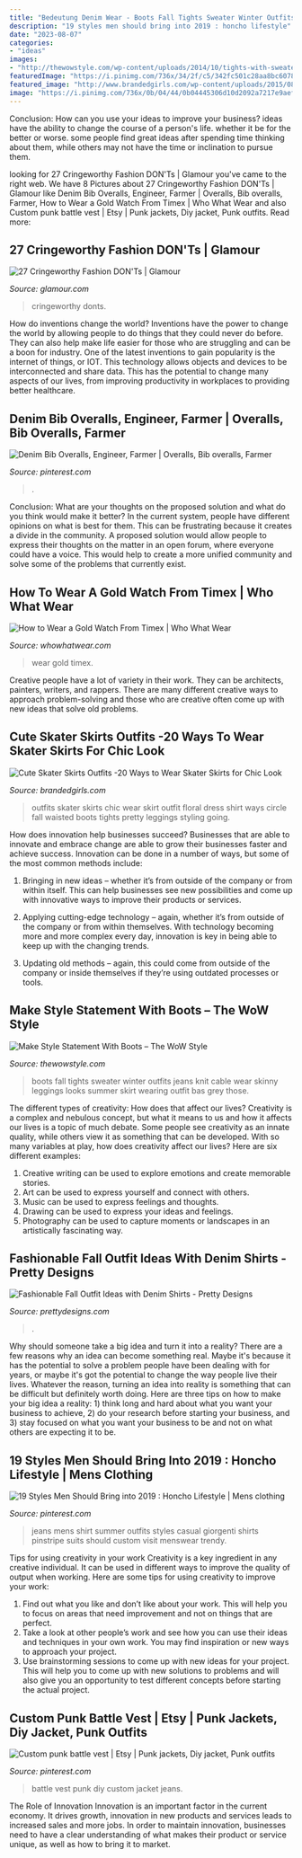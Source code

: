 ```yaml
---
title: "Bedeutung Denim Wear - Boots Fall Tights Sweater Winter Outfits Jeans Knit Cable Wear Skinny Leggings Looks Summer Skirt Wearing Outfit Bas Grey Those"
description: "19 styles men should bring into 2019 : honcho lifestyle"
date: "2023-08-07"
categories:
- "ideas"
images:
- "http://thewowstyle.com/wp-content/uploads/2014/10/tights-with-sweater-type-outfits-and-not-all-skinny-jeans-and-tops-and-boots.jpg"
featuredImage: "https://i.pinimg.com/736x/34/2f/c5/342fc501c28aa8bc60787e3bae9f260b.jpg"
featured_image: "http://www.brandedgirls.com/wp-content/uploads/2015/08/b4a7bdd2d5de5d6afbfb6386037559b0-686x1024.jpg"
image: "https://i.pinimg.com/736x/0b/04/44/0b04445306d10d2092a7217e9aef204c.jpg"
---
```



Conclusion: How can you use your ideas to improve your business?
ideas have the ability to change the course of a person's life. whether it be for the better or worse. some people find great ideas after spending time thinking about them, while others may not have the time or inclination to pursue them.

	

		
looking for 27 Cringeworthy Fashion DON&#039;Ts | Glamour you've came to the right web. We have 8 Pictures about 27 Cringeworthy Fashion DON&#039;Ts | Glamour like Denim Bib Overalls, Engineer, Farmer | Overalls, Bib overalls, Farmer, How to Wear a Gold Watch From Timex | Who What Wear and also Custom punk battle vest | Etsy | Punk jackets, Diy jacket, Punk outfits. Read more:
		
    
## 27 Cringeworthy Fashion DON&#039;Ts | Glamour

<img loading=lazy src="http://media.glamour.com/photos/5695844f8fa134644ec27d0a/master/pass/fashion-2013-02-11-cringeworthy-looks-denim-outfits-main.jpg" onerror="this.onerror=null;this.src='https://tse2.mm.bing.net/th?id=OIP.zB4VCbKAYZktIwx0IfytXAHaNw&amp;pid=15.1';" alt="27 Cringeworthy Fashion DON&#039;Ts | Glamour">

_Source: glamour.com_

>cringeworthy donts. 

	

How do inventions change the world?
Inventions have the power to change the world by allowing people to do things that they could never do before. They can also help make life easier for those who are struggling and can be a boon for industry. One of the latest inventions to gain popularity is the internet of things, or IOT. This technology allows objects and devices to be interconnected and share data. This has the potential to change many aspects of our lives, from improving productivity in workplaces to providing better healthcare.

    
## Denim Bib Overalls, Engineer, Farmer | Overalls, Bib Overalls, Farmer

<img loading=lazy src="https://i.pinimg.com/736x/0b/04/44/0b04445306d10d2092a7217e9aef204c.jpg" onerror="this.onerror=null;this.src='https://tse1.mm.bing.net/th?id=OIP.-RqN0JnF8jzFEu16_n0WAQHaLC&amp;pid=15.1';" alt="Denim Bib Overalls, Engineer, Farmer | Overalls, Bib overalls, Farmer">

_Source: pinterest.com_

>. 

	

Conclusion: What are your thoughts on the proposed solution and what do you think would make it better?
In the current system, people have different opinions on what is best for them. This can be frustrating because it creates a divide in the community. A proposed solution would allow people to express their thoughts on the matter in an open forum, where everyone could have a voice. This would help to create a more unified community and solve some of the problems that currently exist.

    
## How To Wear A Gold Watch From Timex | Who What Wear

<img loading=lazy src="https://cdn.cliqueinc.com/posts/240665/womens-gold-watch-240665-1510694182603-promo.700x0c.jpg" onerror="this.onerror=null;this.src='https://tse2.mm.bing.net/th?id=OIP.YS6Xx5FFGFv21fxDAOVH2gHaJ3&amp;pid=15.1';" alt="How to Wear a Gold Watch From Timex | Who What Wear">

_Source: whowhatwear.com_

>wear gold timex. 

	

Creative people have a lot of variety in their work. They can be architects, painters, writers, and rappers. There are many different creative ways to approach problem-solving and those who are creative often come up with new ideas that solve old problems.

    
## Cute Skater Skirts Outfits -20 Ways To Wear Skater Skirts For Chic Look

<img loading=lazy src="http://www.brandedgirls.com/wp-content/uploads/2015/08/b4a7bdd2d5de5d6afbfb6386037559b0-686x1024.jpg" onerror="this.onerror=null;this.src='https://tse3.mm.bing.net/th?id=OIP.s9qq-PQ6_XM8myEWkRbEjwHaLD&amp;pid=15.1';" alt="Cute Skater Skirts Outfits -20 Ways to Wear Skater Skirts for Chic Look">

_Source: brandedgirls.com_

>outfits skater skirts chic wear skirt outfit floral dress shirt ways circle fall waisted boots tights pretty leggings styling going. 

	

How does innovation help businesses succeed?
Businesses that are able to innovate and embrace change are able to grow their businesses faster and achieve success. Innovation can be done in a number of ways, but some of the most common methods include:
1. Bringing in new ideas – whether it’s from outside of the company or from within itself. This can help businesses see new possibilities and come up with innovative ways to improve their products or services.

2. Applying cutting-edge technology – again, whether it’s from outside of the company or from within themselves. With technology becoming more and more complex every day, innovation is key in being able to keep up with the changing trends.

3. Updating old methods – again, this could come from outside of the company or inside themselves if they’re using outdated processes or tools.

    
## Make Style Statement With Boots – The WoW Style

<img loading=lazy src="http://thewowstyle.com/wp-content/uploads/2014/10/tights-with-sweater-type-outfits-and-not-all-skinny-jeans-and-tops-and-boots.jpg" onerror="this.onerror=null;this.src='https://tse3.mm.bing.net/th?id=OIP.R9C5WmKYi66bSMAYsvQ4-wHaNV&amp;pid=15.1';" alt="Make Style Statement With Boots – The WoW Style">

_Source: thewowstyle.com_

>boots fall tights sweater winter outfits jeans knit cable wear skinny leggings looks summer skirt wearing outfit bas grey those. 

	

The different types of creativity: How does that affect our lives?
Creativity is a complex and nebulous concept, but what it means to us and how it affects our lives is a topic of much debate. Some people see creativity as an innate quality, while others view it as something that can be developed. With so many variables at play, how does creativity affect our lives? Here are six different examples: 
1. Creative writing can be used to explore emotions and create memorable stories.
2. Art can be used to express yourself and connect with others.
3. Music can be used to express feelings and thoughts.
4. Drawing can be used to express your ideas and feelings.
5. Photography can be used to capture moments or landscapes in an artistically fascinating way. 

    
## Fashionable Fall Outfit Ideas With Denim Shirts - Pretty Designs

<img loading=lazy src="http://www.prettydesigns.com/wp-content/uploads/2014/09/Street-Style-Outfit-Idea-with-Denim-Shirt.jpg" onerror="this.onerror=null;this.src='https://tse4.mm.bing.net/th?id=OIP.MbQDV56C3-koPvwaEph_dgHaMM&amp;pid=15.1';" alt="Fashionable Fall Outfit Ideas with Denim Shirts - Pretty Designs">

_Source: prettydesigns.com_

>. 

	

Why should someone take a big idea and turn it into a reality?
There are a few reasons why an idea can become something real. Maybe it's because it has the potential to solve a problem people have been dealing with for years, or maybe it's got the potential to change the way people live their lives. Whatever the reason, turning an idea into reality is something that can be difficult but definitely worth doing. Here are three tips on how to make your big idea a reality: 1) think long and hard about what you want your business to achieve, 2) do your research before starting your business, and 3) stay focused on what you want your business to be and not on what others are expecting it to be.

    
## 19 Styles Men Should Bring Into 2019 : Honcho Lifestyle | Mens Clothing

<img loading=lazy src="https://i.pinimg.com/736x/34/2f/c5/342fc501c28aa8bc60787e3bae9f260b.jpg" onerror="this.onerror=null;this.src='https://tse1.mm.bing.net/th?id=OIP.BH-BrNCW04Q7BQ-p003r9wHaNP&amp;pid=15.1';" alt="19 Styles Men Should Bring into 2019 : Honcho Lifestyle | Mens clothing">

_Source: pinterest.com_

>jeans mens shirt summer outfits styles casual giorgenti shirts pinstripe suits should custom visit menswear trendy. 

	

Tips for using creativity in your work
Creativity is a key ingredient in any creative individual. It can be used in different ways to improve the quality of output when working. Here are some tips for using creativity to improve your work: 
1. Find out what you like and don’t like about your work. This will help you to focus on areas that need improvement and not on things that are perfect. 
2. Take a look at other people’s work and see how you can use their ideas and techniques in your own work. You may find inspiration or new ways to approach your project. 
3. Use brainstorming sessions to come up with new ideas for your project. This will help you to come up with new solutions to problems and will also give you an opportunity to test different concepts before starting the actual project. 

    
## Custom Punk Battle Vest | Etsy | Punk Jackets, Diy Jacket, Punk Outfits

<img loading=lazy src="https://i.pinimg.com/736x/40/cb/87/40cb87869b1495b8b60e42a0d6a4e9ee.jpg" onerror="this.onerror=null;this.src='https://tse3.mm.bing.net/th?id=OIP.hopaIOxtD6SbIBYG4J7DNQHaNK&amp;pid=15.1';" alt="Custom punk battle vest | Etsy | Punk jackets, Diy jacket, Punk outfits">

_Source: pinterest.com_

>battle vest punk diy custom jacket jeans. 

	

The Role of Innovation
Innovation is an important factor in the current economy. It drives growth, innovation in new products and services leads to increased sales and more jobs. In order to maintain innovation, businesses need to have a clear understanding of what makes their product or service unique, as well as how to bring it to market.

